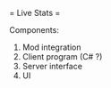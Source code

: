 = Live Stats =

Components:

 1. Mod integration
 2. Client program (C# ?)
 3. Server interface
 4. UI

